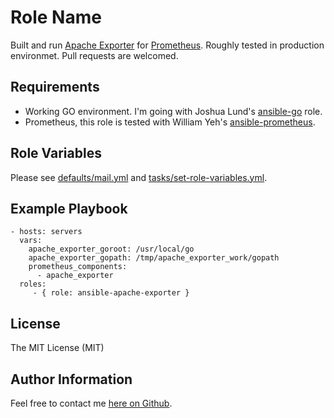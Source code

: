 Role Name
=========

Built and run [Apache Exporter](https://github.com/neezgee/apache_exporter) for [Prometheus](https://prometheus.io). Roughly tested in production environmet.
Pull requests are welcomed.

Requirements
------------

* Working GO environment. I'm going with Joshua Lund's [ansible-go](https://github.com/jlund/ansible-go) role.
* Prometheus, this role is tested with William Yeh's [ansible-prometheus](https://github.com/William-Yeh/ansible-prometheus).


Role Variables
--------------

Please see [defaults/mail.yml](defaults/mail.yml) and [tasks/set-role-variables.yml](tasks/set-role-variables.yml).


Example Playbook
----------------


    - hosts: servers
      vars:
        apache_exporter_goroot: /usr/local/go
        apache_exporter_gopath: /tmp/apache_exporter_work/gopath
        prometheus_components:
          - apache_exporter
      roles:
         - { role: ansible-apache-exporter }

License
-------

The MIT License (MIT)

Author Information
------------------

Feel free to contact me [here on Github](https://github.com/Samgarr).
